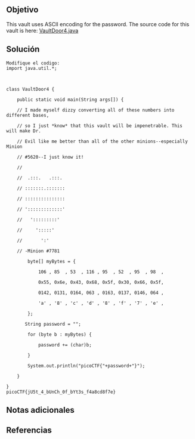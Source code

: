 ## Objetivo
This vault uses ASCII encoding for the password. The source code for this vault is here: [VaultDoor4.java](https://jupiter.challenges.picoctf.org/static/834acd392e0964a41f05790655a994b9/VaultDoor4.java)
## Solución
```
Modifique el codigo:
import java.util.*;

  

class VaultDoor4 {

    public static void main(String args[]) {

    // I made myself dizzy converting all of these numbers into different bases,

    // so I just *know* that this vault will be impenetrable. This will make Dr.

    // Evil like me better than all of the other minions--especially Minion

    // #5620--I just know it!

    //

    //  .:::.   .:::.

    // :::::::.:::::::

    // :::::::::::::::

    // ':::::::::::::'

    //   ':::::::::'

    //     ':::::'

    //       ':'

    // -Minion #7781

        byte[] myBytes = {

            106 , 85  , 53  , 116 , 95  , 52  , 95  , 98  ,

            0x55, 0x6e, 0x43, 0x68, 0x5f, 0x30, 0x66, 0x5f,

            0142, 0131, 0164, 063 , 0163, 0137, 0146, 064 ,

            'a' , '8' , 'c' , 'd' , '8' , 'f' , '7' , 'e' ,

        };

       String password = "";

        for (byte b : myBytes) {

            password += (char)b;

        }

        System.out.println("picoCTF{"+password+"}");

    }

}
picoCTF{jU5t_4_bUnCh_0f_bYt3s_f4a8cd8f7e}
```
## Notas adicionales
## Referencias 
